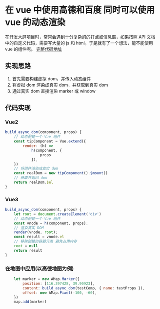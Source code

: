 # 在 vue 中使用高德和百度 同时可以使用vue 的动态渲染

在开发大屏项目时，常常会遇到十分复杂的的打点或信息窗，如果按照 API 文档中的自定义代码，需要写大量的 js 和 html。于是就有了一个想法，能不能使用 vue 的组件呢。
[完整代码地址](https://github.com/AiFu-o/quick-map-point)
## 实现思路
 1. 首先需要构建虚拟 dom，并传入动态组件
 2. 将虚拟 dom 渲染成真实 dom，并获取到真实 dom 
 3. 通过真实 dom 直接渲染 marker 或 window
## 代码实现
### Vue2
```javascript
build_async_dom(component, props) {
    // ​​动态创建一个 Vue 组件
    const tipComponent = Vue.extend({
        render: (h) =>
            h(component, {
                props
            }),
    })
    // 将组件渲染成真实 dom
    const realDom = new tipComponent().$mount()
    // 获取并返回 dom
    return realDom.$el
}
```
### Vue3
```javascript
build_async_dom(component, props) {
    let root = document.createElement('div')
    // ​​动态创建一个 Vue 组件
    const vnode = h(component, props);
    // 渲染真实 DOM
    render(vnode, root);
    const result = vnode.el
    // 移除创建的容器元素 避免占用内存
    root = null
    return result
}
```
### 在地图中应用(以高德地图为例)
```javascript
	let marker = new AMap.Marker({
        position: [116.397428, 39.90923],
        content: build_async_dom(testComp, { name: testProps }),
       	offset: new AMap.Pixel(-100, -60),
    })
    map.add(marker)
```
